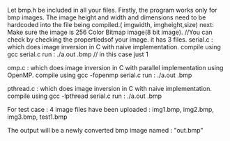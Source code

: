Let bmp.h be included in all your files.
Firstly, the program works only for bmp images.
The image height and width and dimensions need to be hardcoded into the file being compiled.( imgwidth, imgheight,size)
next: Make sure the image is 256 Color Bitmap image(8 bit image). //You can check by checking the propertiedsof your image.
it has 3 files.
serial.c : which does image inversion in C with naive implementation.
compile using gcc serial.c 
run : ./a.out <image>.bmp <no of threads to run on> // in this case just 1

omp.c : which does image inversion in C with parallel implementation using OpenMP.
compile using gcc -fopenmp serial.c 
run : ./a.out <image>.bmp <no of threads to run on>

pthread.c : which does image inversion in C with naive implementation.
compile using gcc -lpthread serial.c 
run : ./a.out <image>.bmp <no of threads to run on>

For test case : 4 image files have been uploaded : img1.bmp, img2.bmp, img3.bmp, test1.bmp

The output will be a newly converted bmp image named : "out.bmp"
